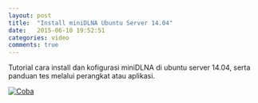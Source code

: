 ```yaml
---
layout: post
title:  "Install miniDLNA Ubuntu Server 14.04"
date:   2015-06-10 19:52:51
categories: video
comments: true
---
```

Tutorial cara install dan kofigurasi miniDLNA di ubuntu server 14.04, serta panduan tes melalui perangkat atau aplikasi.

[![Coba](http://img.youtube.com/vi/ZGkfC_e84aA/0.jpg)](https://www.youtube.com/watch?v=ZGkfC_e84aA)